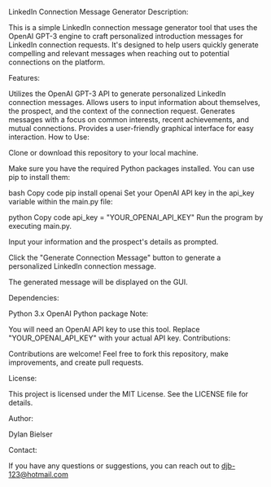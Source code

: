 LinkedIn Connection Message Generator
Description:

This is a simple LinkedIn connection message generator tool that uses the OpenAI GPT-3 engine to craft personalized introduction messages for LinkedIn connection requests. It's designed to help users quickly generate compelling and relevant messages when reaching out to potential connections on the platform.

Features:

Utilizes the OpenAI GPT-3 API to generate personalized LinkedIn connection messages.
Allows users to input information about themselves, the prospect, and the context of the connection request.
Generates messages with a focus on common interests, recent achievements, and mutual connections.
Provides a user-friendly graphical interface for easy interaction.
How to Use:

Clone or download this repository to your local machine.

Make sure you have the required Python packages installed. You can use pip to install them:

bash
Copy code
pip install openai
Set your OpenAI API key in the api_key variable within the main.py file:

python
Copy code
api_key = "YOUR_OPENAI_API_KEY"
Run the program by executing main.py.

Input your information and the prospect's details as prompted.

Click the "Generate Connection Message" button to generate a personalized LinkedIn connection message.

The generated message will be displayed on the GUI.

Dependencies:

Python 3.x
OpenAI Python package
Note:

You will need an OpenAI API key to use this tool. Replace "YOUR_OPENAI_API_KEY" with your actual API key.
Contributions:

Contributions are welcome! Feel free to fork this repository, make improvements, and create pull requests.

License:

This project is licensed under the MIT License. See the LICENSE file for details.

Author:

Dylan Bielser

Contact:

If you have any questions or suggestions, you can reach out to djb-123@hotmail.com

